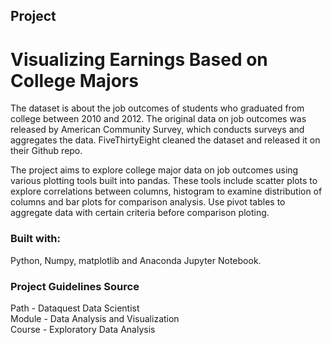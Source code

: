 ## Project
# Visualizing Earnings Based on College Majors

The dataset is about the job outcomes of students who graduated from college between 2010 and 2012. The original data on job outcomes was released by American Community Survey, which conducts surveys and aggregates the data. FiveThirtyEight cleaned the dataset and released it on their Github repo.

The project aims to explore college major data on job outcomes using various plotting tools built into pandas. These tools include scatter plots to explore correlations between columns, histogram to examine distribution of columns and bar plots for comparison analysis. Use pivot tables to aggregate data with certain criteria before comparison ploting.


### Built with:

Python, Numpy, matplotlib and Anaconda Jupyter Notebook.


### Project Guidelines Source

 Path - Dataquest Data Scientist\
 Module - Data Analysis and Visualization\
 Course - Exploratory Data Analysis